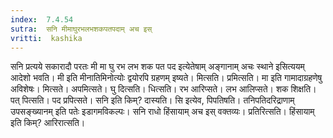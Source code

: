 ```yaml
---
index:  7.4.54
sutra:  सनि मीमाघुरभलभशकपतपदाम् अच इस्
vritti:  kashika 
---
```


सनि प्रत्यये सकारादौ परतः मी मा घु रभ लभ शक पत पद इत्येतेषाम् अङ्गानाम् अचः स्थाने इसित्ययम् आदेशो भवति। मी इति मीनातिमिनोत्योः द्वयोरपि ग्रहणम् इष्यते। मित्सति। प्रमित्सति। मा इति गामादाग्रहणेषु अविशेषः। मित्सते। अपमित्सते। घु दित्सति। धित्सति। रभ आरिप्सते। लभ आलिप्सते। शक शिक्षति। पत् पित्सति। पद प्रपित्सते। सनि इति किम्? दास्यति। सि इत्येव, पिपतिषति। तनिपतिदरिद्राणाम् उपसङ्ख्यानम् इति पतेः इडागमविकल्पः। सनि राधो हिंसायाम् अच इस् वक्तव्यः। प्रतिरित्सति। हिंसायाम् इति किम्? आरिरात्सति।

